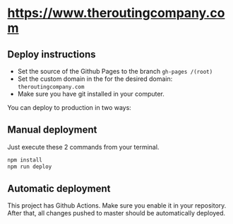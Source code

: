 # https://www.theroutingcompany.com

## Deploy instructions

- Set the source of the Github Pages to the branch `gh-pages /(root)`
- Set the custom domain in the for the desired domain: `theroutingcompany.com`
- Make sure you have git installed in your computer.

You can deploy to production in two ways:

## Manual deployment

Just execute these 2 commands from your terminal.

```bash
npm install
npm run deploy
```

## Automatic deployment

This project has Github Actions. Make sure you enable it in your repository. After that, all changes pushed to master should be automatically deployed.

